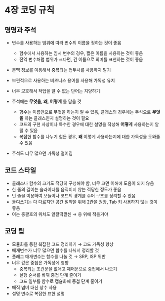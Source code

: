 # 4장 코딩 규칙

## 명명과 주석

- 변수를 사용하는 범위에 따라 변수의 이름을 정하는 것이 좋음
    - 함수에서 사용하는 임시 변수의 경우, 짧은 이름을 사용하는 것이 좋음
    - 전역 변수처럼 범위가 크다면, 긴 이름으로 의미를 표현하는 것이 좋음
- 문맥 정보를 이용해서 중복되는 접두사를 사용하지 말기
- 보편적으로 사용하는 비즈니스 용어를 사용해 가독성 유지
- 너무 모호해서 작업을 알 수 없는 단어는 지양하기

- 주석에는 **무엇을, 왜, 어떻게** 를 담을 것
    - 함수는 이름만으로 무엇을 하는지 알 수 있음, 클래스의 경우에는 주석으로 **무엇을** 하는 클래스인지 설명하는 것이 필요
    - 코드의 구현 사상이나 특수한 경우에 대한 설명을 작성해 **어떻게** 사용하는지 알릴 수 있음
    - 복잡한 함수를 나누기 힘든 경우, **왜** 이렇게 사용하는지에 대한 가독성을 도와줄 수 있음
- 주석도 너무 많으면 가독성 떨어짐

## 코드 스타일

- 클래스나 함수의 크기도 적당히 구성해야 함, 너무 크면 이해에 도움이 되지 않음
- 한 줄의 길이는 슬라이더를 움직이지 않는 적당한 정도가 좋음
- 빈 줄을 이용하여 모듈이나 코드의 경계를 주어 구조를 정리할 수 있음
- 들여쓰기는 다 다르지만 공간 절약을 위해 2칸을 권장, Tab 키 사용하지 않는 것이 좋음
- 여는 중괄호의 위치도 알잘딱깔센 → 응 위에 적을거야

## 코딩 팁

- 모듈화를 통한 복잡한 코드 정리하기 → 코드 가독성 향상
- 매개변수가 너무 많으면 함수를 나눠서 정리할 것
- 플래그 매개변수는 함수를 나눌 것 → SRP, ISP 위반
- 너무 깊은 중첩은 가독성에 영향
    - 중복되는 조건문을 없애고 제어문으로 중첩에서 나오기
    - 실행 순서를 바꿔 중첩 단계 줄이기
    - 코드 일부를 함수로 캡슐화해 중첩 단계 줄이기
- 매직 넘버 대신 상수 사용
- 설명 변수로 복잡한 표현 설명